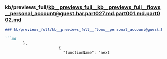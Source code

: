 ### kb/previews_full/kb__previews_full__kb__previews_full__flows__personal_account@guest.har.part027.md.part001.md.part002.md

```md
### kb/previews_full/kb__previews_full__flows__personal_account@guest.har.part027.md.part001.md (part 002)

```md
        },
                        {
                          "functionName": "next
```

```

```
